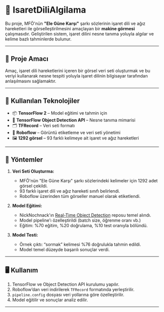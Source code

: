 # 🤟 IsaretDiliAlgilama

Bu proje, MFÖ'nün **"Ele Güne Karşı"** şarkı sözlerinin işaret dili ve ağız hareketleri ile görselleştirilmesini amaçlayan bir **makine görmesi** çalışmasıdır. Geliştirilen sistem, işaret dilini nesne tanıma yoluyla algılar ve kelime bazlı tahminlerde bulunur.

---

## 🎯 Proje Amacı

Amaç, işaret dili hareketlerini içeren bir görsel veri seti oluşturmak ve bu veriyi kullanarak nesne tespiti yoluyla işaret dilinin bilgisayar tarafından anlaşılmasını sağlamaktır.

---

## 🧠 Kullanılan Teknolojiler

- 📦 **TensorFlow 2** – Model eğitimi ve tahmin için
- 🎯 **TensorFlow Object Detection API** – Nesne tanıma mimarisi
- 🗂️ **TFRecord** – Veri seti formatı
- 🧰 **Roboflow** – Görüntü etiketleme ve veri seti yönetimi
- 🖼️ **1292 görsel** – 93 farklı kelimeye ait işaret ve ağız hareketleri

---

## 🧪 Yöntemler

1. **Veri Seti Oluşturma:**
   - MFÖ'nün "Ele Güne Karşı" şarkı sözlerindeki kelimeler için 1292 adet görsel çekildi.
   - 93 farklı işaret dili ve ağız hareketi sınıfı belirlendi.
   - Roboflow üzerinden tüm görseller manuel olarak etiketlendi.

2. **Model Eğitimi:**
   - NickNochnack'ın [Real-Time Object Detection](https://github.com/nicknochnack/RealTimeObjectDetection) reposu temel alındı.
   - Model pipeline'ı özelleştirildi (batch size, öğrenme oranı vb.)
   - Eğitim: %70 eğitim, %20 doğrulama, %10 test oranıyla bölündü.

3. **Model Testi:**
   - Örnek çıktı: “sormak” kelimesi %76 doğrulukla tahmin edildi.
   - Model temel düzeyde başarılı sonuçlar verdi.

---

## 🖥️ Kullanım

1. TensorFlow ve Object Detection API kurulumu yapılır.
2. Roboflow’dan veri indirilerek `TFRecord` formatında yerleştirilir.
3. `pipeline.config` dosyası veri yollarına göre özelleştirilir.
4. Model eğitilir ve sonuçlar analiz edilir.

---


